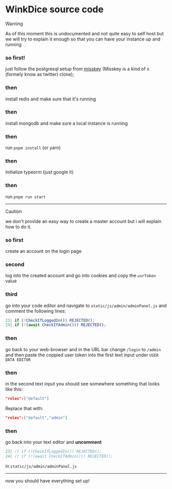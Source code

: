 # WinkDice source code
> [!WARNING]
> As of this moment this is undocumented and not quite easy to self host but we will try to explain it enough so that you can have your instance up and running

### so first!
just follow the postgresql setup from [misskey](https://misskey-hub.net/ja/docs/for-admin/install/guides/ubuntu-manual/#postgresql) (Misskey is a kind of x (formely know as twitter) clone);

### then
install redis and make sure that it's running

### then
install mongodb and make sure a local instance is running

### then
run `pnpm install` (or yarn)

### then
Initialize typeorm (just google it)

### then
run `pnpm run start`
 
---

> [!CAUTION]
> we don't provide an easy way to create a master account but i will explain how to do it.

### so first
create an account on the login page

### second
log into the created account
and go into cookies and copy the `usrToken` value

### third
go into your code editor and navigate to `static/js/admin/adminPanel.js`
and comment the following lines:
```js
23| if (!CheckIfLoggedIn()) REJECTED();
24| if (!(await CheckIfAdmin())) REJECTED();
```

### then
go back to your web-browser and in the URL bar change `/login` to `/admin`
and then paste the coppied user token into the first text input under `USER DATA EDITOR`

### then
in the second text input you should see somewhere something that looks like this:
```json
"roles":["default"]
```
Replace that with:
```json
"roles":["default","admin"]
```

### then
go back into your text editor and **uncomment**
```js
23| // if (!CheckIfLoggedIn()) REJECTED();
24| // if (!(await CheckIfAdmin())) REJECTED();
```
in `static/js/admin/adminPanel.js`

---

now you should have everything set up!